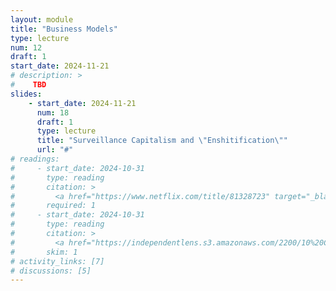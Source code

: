 ```yaml
---
layout: module
title: "Business Models"
type: lecture
num: 12
draft: 1
start_date: 2024-11-21
# description: >
#    TBD
slides: 
    - start_date: 2024-11-21
      num: 18
      draft: 1
      type: lecture
      title: "Surveillance Capitalism and \"Enshitification\""
      url: "#"
# readings: 
#     - start_date: 2024-10-31
#       type: reading
#       citation: >
#         <a href="https://www.netflix.com/title/81328723" target="_blank">Coded Bias</a>
#       required: 1
#     - start_date: 2024-10-31
#       type: reading
#       citation: >
#         <a href="https://independentlens.s3.amazonaws.com/2200/10%20Coded%20Bias/Indie%20Lens%20Pop-Up/CODEDBIAS_DiscussionGuide.pdf" target="_blank">Skim the film's background info</a>
#       skim: 1
# activity_links: [7]
# discussions: [5]
---
```


